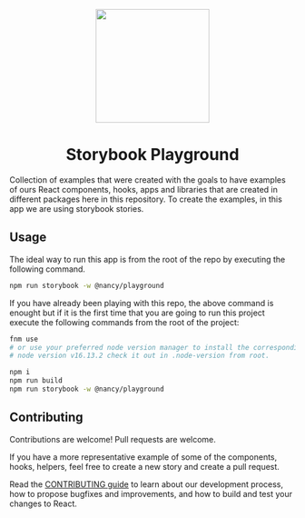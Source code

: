<div align="center">
<p>
    <img
        style="width: 200px"
        width="200"
        src="https://avatars.githubusercontent.com/u/4426989?s=200&v=4"
    >
</p>
<h1>Storybook Playground</h1>

</div>

Collection of examples that were created with the goals to have examples of ours React components, hooks, apps and libraries that are created in different packages here in this repository. To create the examples, in this app we are using storybook stories.

## Usage

The ideal way to run this app is from the root of the repo by executing the following command.

```bash
npm run storybook -w @nancy/playground
```

If you have already been playing with this repo, the above command is enought but if it is the first time that you are going to run this project execute the following commands from the root of the project:

```bash
fnm use
# or use your preferred node version manager to install the corresponding node version
# node version v16.13.2 check it out in .node-version from root.

npm i
npm run build
npm run storybook -w @nancy/playground
```

## Contributing

Contributions are welcome! Pull requests are welcome.

If you have a more representative example of some of the components, hooks, helpers, feel free to create a new story and create a pull request.

Read the [CONTRIBUTING guide](../../CONTRIBUTING.md) to learn about our development process, how to propose bugfixes and improvements, and how to build and test your changes to React.
